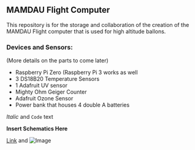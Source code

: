 ## MAMDAU Flight Computer

This repository is for the storage and collaboration of the creation of the MAMDAU Flight computer that is used
for high altitude ballons.

### Devices and Sensors:
(More details on the parts to come later)

- Raspberry Pi Zero (Raspberry Pi 3 works as well
- 3 DS18B20 Temperature Sensors
- 1 Adafruit UV sensor
- Mighty Ohm Geiger Counter
- Adafruit Ozone Sensor
- Power bank that houses 4 double A batteries


_Italic_ and `Code` text

**Insert Schematics Here**

[Link](url) and ![Image](src)
